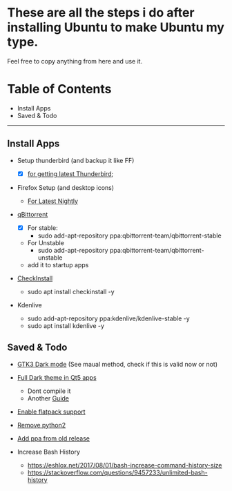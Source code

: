# These are all the steps i do after installing Ubuntu to make Ubuntu my type.

Feel free to copy anything from here and use it.


# **Table of Contents**
- Install Apps
- Saved & Todo


--- 


## Install Apps

- Setup thunderbird (and backup it like FF)
    - [x] [for getting latest Thunderbird](https://launchpad.net/~ubuntu-mozilla-security/+archive/ubuntu/ppa/);

- Firefox Setup (and desktop icons)
	- [For Latest Nightly](https://launchpad.net/~ubuntu-mozilla-daily/+archive/ubuntu/ppa)


- [qBittorrent](https://www.linuxbabe.com/ubuntu/install-qbittorrent-ubuntu-18-04-desktop-server)
    - [x] For stable:
        - sudo add-apt-repository ppa:qbittorrent-team/qbittorrent-stable
    - For Unstable
        - sudo add-apt-repository ppa:qbittorrent-team/qbittorrent-unstable
    - add it to startup apps


- [CheckInstall](https://askubuntu.com/questions/87111/if-i-build-a-package-from-source-how-can-i-uninstall-or-remove-completely)
    - sudo apt install checkinstall -y

- Kdenlive
    - sudo add-apt-repository ppa:kdenlive/kdenlive-stable -y
    - sudo apt install kdenlive -y



## Saved & Todo

- [GTK3 Dark mode](https://askubuntu.com/questions/806200/how-can-you-enable-gtk3-themes-dark-theme-mode-when-using-unity-7) (See maual method, check if this is valid now or not)

- [Full Dark theme in Qt5 apps](https://github.com/tsujan/Kvantum/blob/master/Kvantum/INSTALL.md#debian-based-distributions)
    - Dont compile it
    - Another [Guide](https://www.linuxuprising.com/2018/05/use-custom-themes-for-qt-applications.html)

- [Enable flatpack support](https://flatpak.org/setup/Ubuntu/)

- [Remove python2](https://stackoverflow.com/questions/44602191/how-to-completely-uninstall-python-2-7-13-on-ubuntu-16-04/60590067#60590067)

- [Add ppa from old release](https://askubuntu.com/questions/293203/how-can-i-add-a-ppa-from-a-previous-release)

- Increase Bash History
    - https://eshlox.net/2017/08/01/bash-increase-command-history-size
    - https://stackoverflow.com/questions/9457233/unlimited-bash-history

